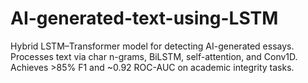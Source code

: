# AI-generated-text-using-LSTM
Hybrid LSTM–Transformer model for detecting AI-generated essays. Processes text via char n-grams, BiLSTM, self-attention, and Conv1D. Achieves >85% F1 and ~0.92 ROC-AUC on academic integrity tasks.
